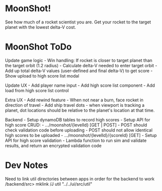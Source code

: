 MoonShot!
=========
See how much of a rocket scientist you are.  Get your rocket to the target planet with the lowest delta-V cost.

MoonShot ToDo
=============
Update game logic
    - Win handling:  If rocket is closer to target planet than the target orbit (1.2 radius)
        - Calculate delta-V needed to enter target orbit
        - Add up total delta-V values (user-defined and final delta-V) to get score
        - Show upload to high score list modal

Update UX
    - Add player name input
    - Add high score list component
    - Add load from high score list control

Extra UX
    - Add rewind feature
    - When not near a burn, face rocket in direction of travel
    - Add ship travel dots
        - when viewport is tracking a planet, dot locations should be relative to the planet's location at that time.

Backend
    - Setup dynamoDB tables to record high scores
    - Setup API for high score CRUD:
        - .../moonshot/{levelId} [GET | POST]
            - POST should check validation code before uploading
            - POST should not allow identical high scores to be uploaded
        - .../moonshot/{levelId}/{scoreId} [GET]
    - Setup API for high score validation
        - Lambda function to run sim and validate results, and return an encrypted validation code

Dev Notes
=========
Need to link util directories between apps in order for the backend to work
/backend/src> mklink /J util "../../ui/src/util"